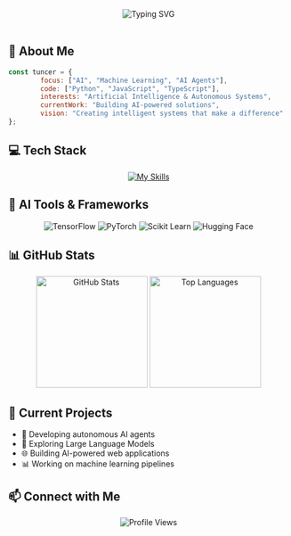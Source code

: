 <div align="center">
    <img src="https://readme-typing-svg.herokuapp.com?font=Fira+Code&size=32&duration=3000&pause=1000&color=F73131&center=true&vCenter=true&width=600&lines=Hi+there%2C+I'm+Tuncer+%F0%9F%91%8B;AI+Developer;Always+Learning+%26+Building" alt="Typing SVG" />
</div>

<br/>

## 🚀 About Me

```javascript
const tuncer = {
        focus: ["AI", "Machine Learning", "AI Agents"],
        code: ["Python", "JavaScript", "TypeScript"],
        interests: "Artificial Intelligence & Autonomous Systems",
        currentWork: "Building AI-powered solutions",
        vision: "Creating intelligent systems that make a difference"
};
```

## 💻 Tech Stack

<div align="center">

[![My Skills](https://skillicons.dev/icons?i=python,tensorflow,pytorch,js,ts,vscode,git)](https://skillicons.dev)

</div>

## 🤖 AI Tools & Frameworks

<div align="center">

![TensorFlow](https://img.shields.io/badge/TensorFlow-FF6F00?style=for-the-badge&logo=tensorflow&logoColor=white)
![PyTorch](https://img.shields.io/badge/PyTorch-EE4C2C?style=for-the-badge&logo=pytorch&logoColor=white)
![Scikit Learn](https://img.shields.io/badge/Scikit_Learn-F7931E?style=for-the-badge&logo=scikit-learn&logoColor=white)
![Hugging Face](https://img.shields.io/badge/Hugging_Face-FFD21E?style=for-the-badge&logo=huggingface&logoColor=black)

</div>

## 📊 GitHub Stats

<div align="center">
    <img src="https://github-readme-stats.vercel.app/api?username=atesbey-design&show_icons=true&theme=radical" alt="GitHub Stats" height="200"/>
    <img src="https://github-readme-stats.vercel.app/api/top-langs/?username=atesbey-design&layout=compact&theme=radical" alt="Top Languages" height="200"/>
</div>

## 🔬 Current Projects

- 🤖 Developing autonomous AI agents
- 🧠 Exploring Large Language Models
- 🌐 Building AI-powered web applications
- 📊 Working on machine learning pipelines

## 📫 Connect with Me

<div align="center">
    <img src="https://komarev.com/ghpvc/?username=atesbey-design&color=blueviolet&style=for-the-badge" alt="Profile Views"/>
</div>
